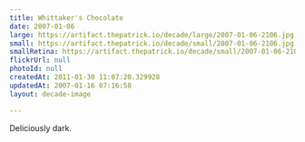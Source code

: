 ```yaml
---
title: Whittaker's Chocolate
date: 2007-01-06
large: https://artifact.thepatrick.io/decade/large/2007-01-06-2106.jpg
small: https://artifact.thepatrick.io/decade/small/2007-01-06-2106.jpg
smallRetina: https://artifact.thepatrick.io/decade/small/2007-01-06-2106@2x.jpg
flickrUrl: null
photoId: null
createdAt: 2011-01-30 11:07:20.329928
updatedAt: 2007-01-16 07:16:58
layout: decade-image

---
```

Deliciously dark.
